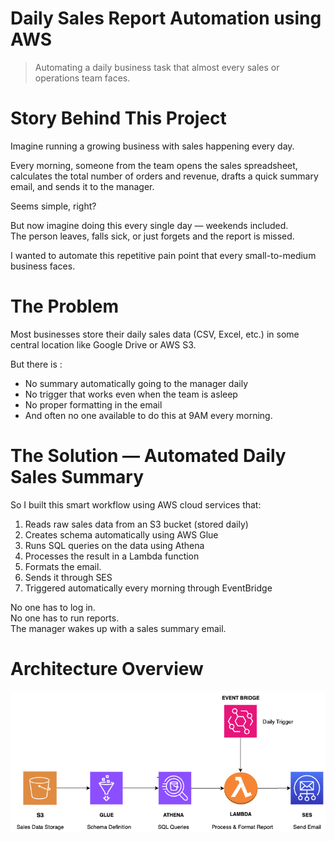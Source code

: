 # Daily Sales Report Automation using AWS

> Automating a daily business task that almost every sales or operations team faces.

# Story Behind This Project

Imagine running a growing business with sales happening every day.

Every morning, someone from the team opens the sales spreadsheet, calculates the total number of orders and revenue, drafts a quick summary email, and sends it to the manager.

Seems simple, right?

But now imagine doing this every single day — weekends included.  
The person leaves, falls sick, or just forgets and the report is missed.

I wanted to automate this repetitive pain point that every small-to-medium business faces.

# The Problem

Most businesses store their daily sales data (CSV, Excel, etc.) in some central location like Google Drive or AWS S3.

But there is :
- No summary automatically going to the manager daily 
- No trigger that works even when the team is asleep
- No proper formatting in the email
- And often no one available to do this at 9AM every morning.


# The Solution — Automated Daily Sales Summary

So I built this smart workflow using AWS cloud services that:

1. Reads raw sales data from an S3 bucket (stored daily)
2. Creates schema automatically using AWS Glue
3. Runs SQL queries on the data using Athena
4. Processes the result in a Lambda function
5. Formats the email.
6. Sends it through SES
7. Triggered automatically every morning through EventBridge

No one has to log in.  
No one has to run reports.  
The manager wakes up with a sales summary email.

# Architecture Overview

![Architecture Diagram](daily-sales-report-architecture.png)



